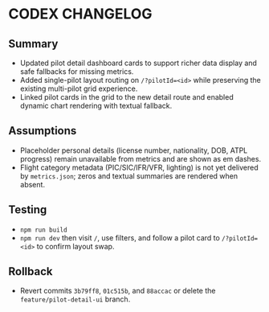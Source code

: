 # CODEX CHANGELOG

## Summary
- Updated pilot detail dashboard cards to support richer data display and safe fallbacks for missing metrics.
- Added single-pilot layout routing on `/?pilotId=<id>` while preserving the existing multi-pilot grid experience.
- Linked pilot cards in the grid to the new detail route and enabled dynamic chart rendering with textual fallback.

## Assumptions
- Placeholder personal details (license number, nationality, DOB, ATPL progress) remain unavailable from metrics and are shown as em dashes.
- Flight category metadata (PIC/SIC/IFR/VFR, lighting) is not yet delivered by `metrics.json`; zeros and textual summaries are rendered when absent.

## Testing
- `npm run build`
- `npm run dev` then visit `/`, use filters, and follow a pilot card to `/?pilotId=<id>` to confirm layout swap.

## Rollback
- Revert commits `3b79ff8`, `01c515b`, and `88accac` or delete the `feature/pilot-detail-ui` branch.

